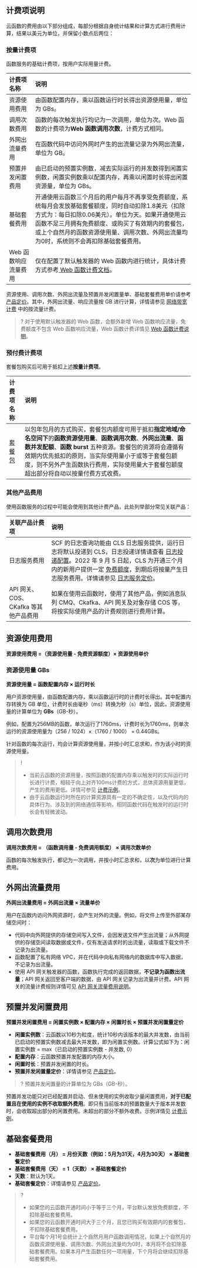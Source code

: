 ## 计费项说明
云函数的费用由以下部分组成，每部分根据自身统计结果和计算方式进行费用计算，结果以美元为单位，并保留小数点后两位：

### 按量计费项
函数服务的基础计费项，按用户实际用量计费。

| 计费项名称                                                     | 说明         |
| :----------------------------------------------------------- | :--------------- |
| 资源使用费用 | 由函数配置内存，乘以函数运行时长得出资源使用量，单位为 GBs。|
| 调用次数费用 | 函数的每次触发执行均记为一次调用，单位为次。Web 函数的计费项为**Web 函数调用次数**，计费方式相同。 |
| 外网出流量费用 | 在函数代码中访问外网时产生的出流量记录为外网出流量，单位为 GB。 |
| 预置并发闲置费用   | 由已启动的预置实例数，减去实际运行的并发数得到闲置实例数，闲置实例数乘以配置内存，再乘以闲置时长得出闲置资源量，单位为 GBs。 |
| 基础套餐费用| 开通使用云函数三个月后的用户每月不再享受免费额度，系统每月会发放基础套餐额度，同时自动扣除1.8美元（扣除方式为：每日扣除0.06美元）。单位为天。如果开通使用云函数不足三月拥有免费额度、或购买了有效期内的套餐包，或上个自然月的函数资源使用量、调用次数、外网出流量均为0时，系统则不会再扣除基础套餐费用。 |
| Web 函数响应流量费用 | 仅在配置了默认触发器的 Web 函数内进行统计，具体计费方式参考[ Web 函数计费文档](https://intl.cloud.tencent.com/document/product/583/45902)。 |


资源使用、调用次数、外网出流量及预置并发闲置量单、基础套餐费用单价请参考 [产品定价](https://intl.cloud.tencent.com/document/product/583/12281)。其中，外网出流量、响应流量按 GB 进行计算，详情请参见 [网络带宽计费](https://buy.intl.cloud.tencent.com/price/idc) 中的按流量计费。

>? 对于使用默认触发器的 Web 函数，会额外新增 Web 函数响应流量，免费额度不包含 Web 函数响应流量，Web 函数计费详情见 [Web 函数计费说明](https://intl.cloud.tencent.com/document/product/583/45902)。
>

### 预付费计费项
套餐包购买后可用于抵扣上述**按量计费项**。

| 计费项名称   | 说明         |
| :--------------------- | :--------------- |
| [套餐包](https://www.tencentcloud.com/document/product/583/52230) | 以包年包月的方式购买，套餐包内额度可用于抵扣**指定地域/命名空间下**的**函数资源使用量**、**函数调用次数**、**外网出流量**、**函数并发配额**、**函数 burst** 五种资源。套餐包的资源将会遵循有效期内优先抵扣的原则，当实际使用量小于或等于套餐包额度，则不另外产生函数执行费用，实际使用量大于套餐包额度超出部分将自动以按量付费方式收费。|


### 其他产品费用
使用函数服务的过程中可能会使用到其他计费产品，此处列举部分常见关联产品：

| 关联产品计费项   | 说明         |
| :--------------------- | :--------------- |
| 日志服务费用 | SCF 的日志查询功能由 CLS 日志服务提供，运行日志将默认投递到 CLS，日志投递详情请查看 [日志投递配置](https://intl.cloud.tencent.com/document/product/583/39778)。2022 年 9 月 5 日起，CLS 为开通三个月内的新用户提供一定 [免费额度](https://intl.cloud.tencent.com/document/product/614/37889)，到期后将按量产生日志服务费用。详情请参见 [日志服务定价](https://intl.cloud.tencent.com/document/product/614/37510)。|
| API 网关、COS、CKafka 等其他产品费用 | 如果在使用云函数时，使用了其他产品，例如消息队列 CMQ、Ckafka、API 网关及对象存储 COS 等，将按实际使用产品的计费规则进行费用计算。 |


## 资源使用费用

**资源使用费用 =（资源使用量 - 免费资源额度）× 资源使用单价**

### 资源使用量 GBs

**资源使用量 = 函数配置内存 × 运行时长**

用户资源使用量，由函数配置内存，乘以函数运行时的计费时长得出。其中配置内存转换为 GB 单位，计费时长由毫秒（ms）转换为秒（s）单位，因此，资源使用量的计算单位为 **GBs**（GB-秒）。

例如，配置为256MB的函数，单次运行了1760ms，计费时长为1760ms，则单次运行的资源使用量为（256 / 1024）×（1760 / 1000） = 0.44GBs。

针对函数的每次运行，均会计算资源使用量，并按小时汇总求和，作为该小时的资源使用量。

>!
>- 当前云函数的资源用量，按照函数的配置内存乘以触发时的实际运行时长进行计费，相较于向上对齐100ms计费的方式，总体资源用量更低，产生的费用更低。详情可参见 [计费示例](https://intl.cloud.tencent.com/document/product/583/12285)。
>- 由于云函数运行时所在的计算资源具有一定的不确定性，以及代码内的具体行为、涉及到的网络通信等影响，相同函数代码在触发时的运行时长会有轻微波动。

## 调用次数费用

**调用次数费用 = （函数调用量 - 免费调用额度） × 调用次数单价**

函数的每次触发执行，都记为一次调用，并按小时汇总求和，以**次**为单位进行计算费用。


## 外网出流量费用

**外网出流量费用 = 外网出流量 × 流量单价**

用户在函数内访问外网资源时，会产生对外的流量。例如，将文件上传至外部某存储空间时：

- 代码中向外网提供的存储空间写入文件，会因发送文件产生出流量；从外网提供的存储空间读取数据或文件，仅有发送请求时的出流量，读取或下载文件不记录为出流量。
- 函数配置了私有网络 VPC，并在代码中向私有网络内的数据库中写入数据，不记录为出流量。
- 使用 API 网关触发器的函数，函数执行完成的返回数据，**不记录为函数出流量**；API 网关返回至客户端的数据，由 API 网关记录为出流量并计费。API 网关的流量计费规则详情可见 [API 网关流量费用说明](https://intl.cloud.tencent.com/document/product/628/11771)。



## 预置并发闲置费用

**预置并发闲置费用 = 闲置实例数 × 配置内存 × 闲置时长 × 预置并发闲置量定价**

- **闲置实例数**：云函数以10秒为粒度，统计10秒内该版本的最大并发数，由当前已启动的预置实例数减去最大并发数，即为闲置实例数。计算公式如下为：闲置实例数 = max（已启动的预置实例数 - 并发数, 0）
- **配置内存**：云函数预置并发配置的内存大小。
- **闲置时长**：预置并发闲置的时长。
- **预置并发闲置量定价**：详情请参见 [产品定价](https://intl.cloud.tencent.com/document/product/583/12281)。

>? 预置并发闲置量的计算单位为 GBs（GB-秒）。

预置并发功能只对已经配置并启动、但未使用的实例收取少量闲置费用，**对于已配置且在使用的实例不收取额外费用**。即只有当前版本的预置数量大于版本并发数时，会收取超出部分的闲置费用。未超出的部分不额外收费。示例详情见 [计费示例](https://intl.cloud.tencent.com/document/product/583/44256)。

## 基础套餐费用
- **基础套餐费用（月） =  月份天数（例如：5月为31天，4月为30天） × 基础套餐定价**
- **基础套餐费用（天） =  1（天数） × 基础套餐定价**
- **天数**：默认为1天。
- **基础套餐定价**：详情请参见 [产品定价](https://intl.cloud.tencent.com/document/product/583/12281)。

>? 
>- 如果您的云函数开通时间小于等于三个月，平台默认发放免费额度，不扣除基础套餐费用。
>- 如果您的云函数开通时间大于三个月，且您已购买有效期内的套餐包，不扣除基础套餐费用。
>- 平台每个月1号会统计上个自然月用户函数调用情况，如果上个自然月的函数资源使用量、调用次数、外网出流量均为0时，本月将不会扣除基础套餐费用。如果本月产生函数任何一项用量，下个月将会继续扣除基础套餐费用。
